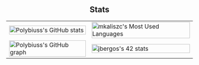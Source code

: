 <div align="center">
    <h2>Stats</h2>
    <table style="height: 100%; width: 100%;">
        <tr style="height: 50%;">
            <td style="vertical-align: stretch; height: 100%;">
                <img src="https://github-readme-stats.vercel.app/api?username=Polybiuss&hide_border=true&border_radius=15&show_icons=true&theme=omni" alt="Polybiuss's GitHub stats" style="height: 100%; width: 100%; object-fit: cover;">
            </td>
            <td style="vertical-align: stretch; height: 100%;">
                <img width=100% height=195 src="https://github-readme-stats.vercel.app/api/top-langs/?username=Polybiuss&hide=html&hide_border=true&border_radius=8&layout=compact&langs_count=8&theme=omni" alt="mkaliszc's Most Used Languages" style="height: 100%; width: 100%; object-fit: cover;">
            </td>
        </tr>
        <tr style="height: 50%;">
            <td style="vertical-align: stretch; height: 100%;">
                <img width=96% src="https://github-profile-summary-cards.vercel.app/api/cards/profile-details?username=Polybiuss&hide_border=true&border_radius=15&theme=omni" alt="Polybiuss's GitHub graph" style="height: 100%; width: 100%; object-fit: cover;">
            </td>
            <td style="vertical-align: stretch; height: 100%;">
              <a href="https://profile.intra.42.fr/users/jbergos"><img src="https://badge.mediaplus.ma/colorfulwaves/jbergos?1337Badge=off&UM6P=off" alt="jbergos's 42 stats" style="height: 100%; width: 100%; object-fit: cover;"/>
              </a>
            </td>
        </tr>
    </table>
</div>


<div align="center">
    <h2>🛠 Technologies & Skills</h2>
    <div>
        <img src="https://cdn.jsdelivr.net/gh/devicons/devicon/icons/c/c-original.svg"
            alt="c" width="45" height="45" style="vertical-align:top; margin:4px; border:none;">
        <img src="https://cdn.jsdelivr.net/gh/devicons/devicon/icons/cplusplus/cplusplus-original.svg"
            alt="c++" width="45" height="45" style="vertical-align:top; margin:4px; border:none;">
        <img src="https://cdn.jsdelivr.net/gh/devicons/devicon/icons/mariadb/mariadb-original.svg"
            alt="mariadb" width="45" height="45" style="vertical-align:top; margin:4px; border:none;">
        <img src="https://cdn.jsdelivr.net/gh/devicons/devicon/icons/docker/docker-original.svg"
            alt="docker" width="45" height="45" style="vertical-align:top; margin:4px; border:none;">
        <img src="https://cdn.jsdelivr.net/gh/devicons/devicon/icons/typescript/typescript-original.svg"
            alt="typescript" width="45" height="45" style="vertical-align:top; margin:4px; border:none;">
        <img src="https://cdn.jsdelivr.net/gh/devicons/devicon/icons/nodejs/nodejs-original.svg"
            alt="nodejs" width="45" height="45" style="vertical-align:top; margin:4px; border:none;">
        <img src="https://cdn.jsdelivr.net/gh/devicons/devicon/icons/ubuntu/ubuntu-original.svg"
            alt="ubuntu" width="45" height="45" style="vertical-align:top; margin:4px; border:none;">
        <img src="https://cdn.jsdelivr.net/gh/devicons/devicon/icons/vscode/vscode-original.svg"
            alt="vscode" width="45" height="45" style="vertical-align:top; margin:4px; border:none;">
    </div>
</div>


<div align="center">
    <h2>Links</h2>
        <table style="height: 100%; width: 100%;">
            <a href="https://www.linkedin.com/in/jonathan-bergos/" target="_blank"><img src="https://img.shields.io/static/v1?message=LinkedIn&logo=linkedin&label=&color=0077B5&logoColor=white&labelColor=&style=for-the-badge" height="35"    alt="linkedin logo" /></a>
        </table>
</div>

